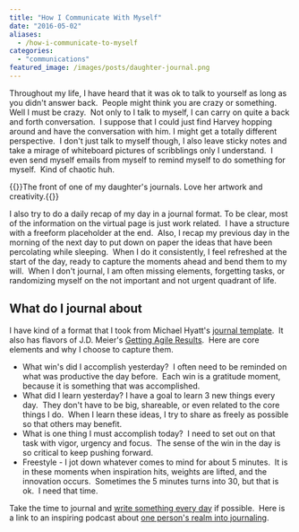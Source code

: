 ```yaml
---
title: "How I Communicate With Myself"
date: "2016-05-02"
aliases:
  - /how-i-communicate-to-myself
categories: 
  - "communications"
featured_image: /images/posts/daughter-journal.png
---
```


Throughout my life, I have heard that it was ok to talk to yourself as long as you didn't answer back.  People might think you are crazy or something.  Well I must be crazy.  Not only to I talk to myself, I can carry on quite a back and forth conversation.  I suppose that I could just find Harvey hopping around and have the conversation with him. I might get a totally different perspective.  I don't just talk to myself though, I also leave sticky notes and take a mirage of whiteboard pictures of scribblings only I understand.  I even send myself emails from myself to remind myself to do something for myself.  Kind of chaotic huh.

{{<featuredimage class="inline-feature-image">}}The front of one of my daughter's journals. Love her artwork and creativity.{{</featuredimage>}}


I also try to do a daily recap of my day in a journal format. To be clear, most of the information on the virtual page is just work related.  I have a structure with a freeform placeholder at the end.  Also, I recap my previous day in the morning of the next day to put down on paper the ideas that have been percolating while sleeping.  When I do it consistently, I feel refreshed at the start of the day, ready to capture the moments ahead and bend them to my will.  When I don't journal, I am often missing elements, forgetting tasks, or randomizing myself on the not important and not urgent quadrant of life.

## What do I journal about

I have kind of a format that I took from Michael Hyatt's [journal template](http://michaelhyatt.com/daily-journal-template.html).  It also has flavors of J.D. Meier's [Getting Agile Results](http://gettingresults.com/wiki/Main_Page).  Here are core elements and why I choose to capture them.

- What win's did I accomplish yesterday?  I often need to be reminded on what was productive the day before.  Each win is a gratitude moment, because it is something that was accomplished.
- What did I learn yesterday? I have a goal to learn 3 new things every day.  They don't have to be big, shareable, or even related to the core things I do.  When I learn these ideas, I try to share as freely as possible so that others may benefit.
- What is one thing I must accomplish today?  I need to set out on that task with vigor, urgency and focus.  The sense of the win in the day is so critical to keep pushing forward.
- Freestyle - I jot down whatever comes to mind for about 5 minutes.  It is in these moments when inspiration hits, weights are lifted, and the innovation occurs.  Sometimes the 5 minutes turns into 30, but that is ok.  I need that time.

Take the time to journal and [write something every day](http://sethgodin.typepad.com/) if possible.  Here is a link to an inspiring podcast about [one person's realm into journaling](http://www.goodlifeproject.com/katie-dalebout-guest-riff/?t=radio).
